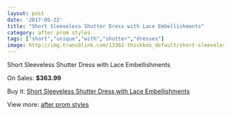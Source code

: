 ```yaml
---
layout: post
date: '2017-05-22'
title: "Short Sleeveless Shutter Dress with Lace Embellishments"
category: after prom styles
tags: ["short","unique","with","shutter","dresses"]
image: http://img.transblink.com/13362-thickbox_default/short-sleeveless-shutter-dress-with-lace-embellishments.jpg
---
```

Short Sleeveless Shutter Dress with Lace Embellishments

On Sales: **$363.99**
<a href="https://www.transblink.com/en/after-prom-styles/4286-short-sleeveless-shutter-dress-with-lace-embellishments.html"><amp-img layout="responsive" width="600" height="600" src="//img.transblink.com/13362-thickbox_default/short-sleeveless-shutter-dress-with-lace-embellishments.jpg" alt="Short Sleeveless Shutter Dress with Lace Embellishments 0" /></a>
<a href="https://www.transblink.com/en/after-prom-styles/4286-short-sleeveless-shutter-dress-with-lace-embellishments.html"><amp-img layout="responsive" width="600" height="600" src="//img.transblink.com/13364-thickbox_default/short-sleeveless-shutter-dress-with-lace-embellishments.jpg" alt="Short Sleeveless Shutter Dress with Lace Embellishments 1" /></a>
<a href="https://www.transblink.com/en/after-prom-styles/4286-short-sleeveless-shutter-dress-with-lace-embellishments.html"><amp-img layout="responsive" width="600" height="600" src="//img.transblink.com/13363-thickbox_default/short-sleeveless-shutter-dress-with-lace-embellishments.jpg" alt="Short Sleeveless Shutter Dress with Lace Embellishments 2" /></a>

Buy it: [Short Sleeveless Shutter Dress with Lace Embellishments](https://www.transblink.com/en/after-prom-styles/4286-short-sleeveless-shutter-dress-with-lace-embellishments.html "Short Sleeveless Shutter Dress with Lace Embellishments")

View more: [after prom styles](https://www.transblink.com/en/55-after-prom-styles "after prom styles")